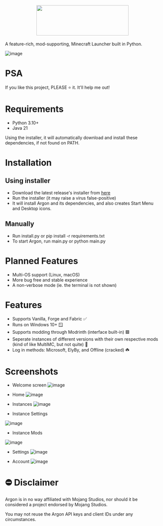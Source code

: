 <h1 align="center"><img width=300 height=98 src="https://github.com/user-attachments/assets/1bb6dc87-3d02-45d2-b847-8779ecf51b58"</img>
</h1>


A feature-rich, mod-supporting, Minecraft Launcher built in Python.

![image](https://github.com/user-attachments/assets/56f69b69-4be2-425a-9a3e-1a04110a4ab0)


# PSA
If you like this project, PLEASE ⭐ it. It'll help me out!

# Requirements
 - Python 3.10+
 - Java 21

Using the installer, it will automatically download and install these dependencies, if not found on PATH.


# Installation
## Using installer
 - Download the latest release's installer from [here](https://github.com/v-pun215/Argon/releases)
 - Run the installer (it may raise a virus false-positive)
 - It will install Argon and its dependencies, and also creates Start Menu and Desktop icons.

## Manually
 - Run install.py or pip install -r requirements.txt
 - To start Argon, run main.py or python main.py

# Planned Features
 - Multi-OS support (Linux, macOS)
 - More bug free and stable experience
 - A non-verbose mode (ie. the terminal is not shown)

# Features
 - Supports Vanilla, Forge and Fabric ✅
 - Runs on Windows 10+ 🪟
 - Supports modding through Modrinth (interface built-in) 🟩
 - Seperate instances of different versions with their own respective mods (kind of like MultiMC, but not quite) 🎉
 - Log in methods: Microsoft, ElyBy, and Offline (cracked) ☘️

#  Screenshots
 - Welcome screen
![image](https://github.com/user-attachments/assets/286dd267-018e-4690-a5b6-15dd0017780f)

 - Home
![image](https://github.com/user-attachments/assets/e451c0d9-c213-4ad9-8341-17feb89d069b)

 - Instances
![image](https://github.com/user-attachments/assets/6a517667-f87a-478f-8ff0-34617fe707e8)


 - Instance Settings

![image](https://github.com/user-attachments/assets/222c1c1f-d9d1-4920-aa26-891c237e5766)


 - Instance Mods

![image](https://github.com/user-attachments/assets/5d6458ca-5e67-423e-9211-8541798f188d)


 - Settings
![image](https://github.com/user-attachments/assets/a9f25c1e-5c19-4d63-b030-fb71d35fb8d9)

 - Account
![image](https://github.com/user-attachments/assets/237690ee-56c5-4524-8cca-50b56287643a)

# ⛔ Disclaimer
Argon is in no way affiliated with Mojang Studios, nor should it be considered a project endorsed by Mojang Studios.

You may not reuse the Argon API keys and client IDs under any circumstances.
